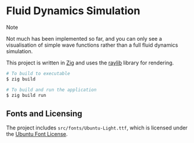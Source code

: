 # Fluid Dynamics Simulation

> [!NOTE]
> Not much has been implemented so far, and you can only see a visualisation of simple wave functions rather than a full fluid dynamics simulation.

This project is written in [Zig](https://ziglang.org/) and uses the [raylib](https://www.raylib.com/) library for rendering.

```bash
# To build to executable
$ zig build

# To build and run the application
$ zig build run
```

## Fonts and Licensing

The project includes `src/fonts/Ubuntu-Light.ttf`, which is licensed under the [Ubuntu Font License](https://canonical.com/legal/font-licence).